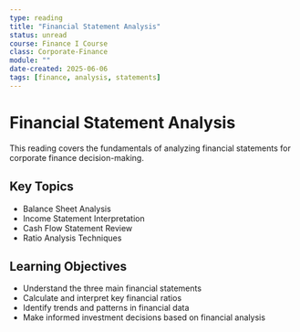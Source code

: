 ```yaml
---
type: reading
title: "Financial Statement Analysis"
status: unread
course: Finance I Course
class: Corporate-Finance
module: ""
date-created: 2025-06-06
tags: [finance, analysis, statements]
---
```


# Financial Statement Analysis

This reading covers the fundamentals of analyzing financial statements for corporate finance decision-making.

## Key Topics

- Balance Sheet Analysis
- Income Statement Interpretation
- Cash Flow Statement Review
- Ratio Analysis Techniques

## Learning Objectives

- Understand the three main financial statements
- Calculate and interpret key financial ratios
- Identify trends and patterns in financial data
- Make informed investment decisions based on financial analysis
